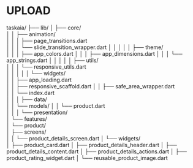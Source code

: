 # UPLOAD
taskaia/
├── lib/
│   ├── core/                           
│   │   ├── animation/                 
│   │   │   ├── page_transitions.dart   
│   │   │   └── slide_transition_wrapper.dart 
│   │   │
│   │   ├── theme/                      
│   │   │   ├── app_colors.dart
│   │   │   ├── app_dimensions.dart
│   │   │   └── app_strings.dart
│   │   │
│   │   ├── utils/                      
│   │   │   └── responsive_utils.dart   
│   │   │
│   │   └── widgets/                    
│   │       ├── app_loading.dart        
│   │       ├── responsive_scaffold.dart 
│   │       ├── safe_area_wrapper.dart  
│   │       └── index.dart             
│   │
│   ├── data/                           
│   │   └── models/
│   │       └── product.dart             
│   │
│   └── presentation/                   
│       └── features/                   
│           └── product/                
│               ├── screens/            
│               │   └── product_details_screen.dart
│               └── widgets/            
│                   ├── product_card.dart
│                   ├── product_details_header.dart
│                   ├── product_details_content.dart
│                   ├── product_details_actions.dart
│                   ├── product_rating_widget.dart
│                   └── reusable_product_image.dart
